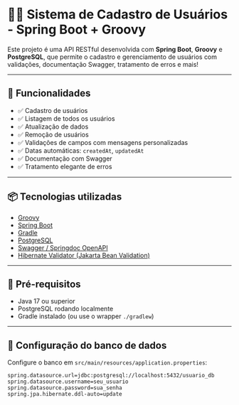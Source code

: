 # 🧑‍💻 Sistema de Cadastro de Usuários - Spring Boot + Groovy

Este projeto é uma API RESTful desenvolvida com **Spring Boot**, **Groovy** e **PostgreSQL**, que permite o cadastro e gerenciamento de usuários com validações, documentação Swagger, tratamento de erros e mais!

---

## 🚀 Funcionalidades

- ✅ Cadastro de usuários
- ✅ Listagem de todos os usuários
- ✅ Atualização de dados
- ✅ Remoção de usuários
- ✅ Validações de campos com mensagens personalizadas
- ✅ Datas automáticas: `createdAt`, `updatedAt`
- ✅ Documentação com Swagger
- ✅ Tratamento elegante de erros

---

## 📦 Tecnologias utilizadas

- [Groovy](https://groovy-lang.org/)
- [Spring Boot](https://spring.io/projects/spring-boot)
- [Gradle](https://gradle.org/)
- [PostgreSQL](https://www.postgresql.org/)
- [Swagger / Springdoc OpenAPI](https://springdoc.org/)
- [Hibernate Validator (Jakarta Bean Validation)](https://jakarta.ee/specifications/bean-validation/)

---

## 🔧 Pré-requisitos

- Java 17 ou superior
- PostgreSQL rodando localmente
- Gradle instalado (ou use o wrapper `./gradlew`)

---

## 💾 Configuração do banco de dados

Configure o banco em `src/main/resources/application.properties`:

```properties
spring.datasource.url=jdbc:postgresql://localhost:5432/usuario_db
spring.datasource.username=seu_usuario
spring.datasource.password=sua_senha
spring.jpa.hibernate.ddl-auto=update
